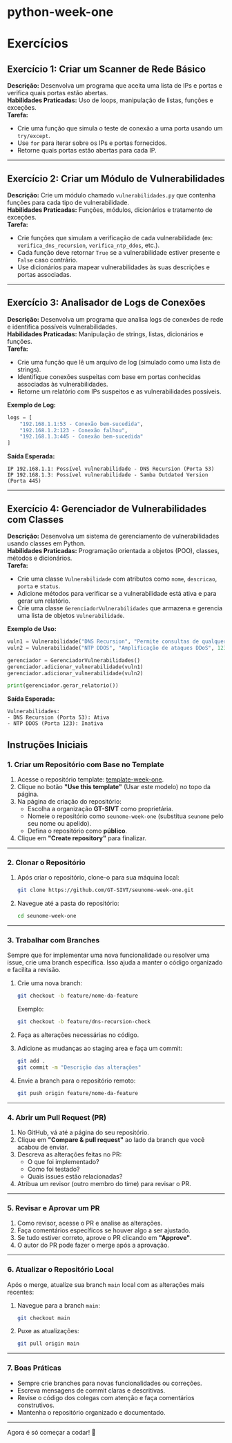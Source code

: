 # python-week-one
 # Exercícios

## Exercício 1: Criar um Scanner de Rede Básico
**Descrição:** Desenvolva um programa que aceita uma lista de IPs e portas e verifica quais portas estão abertas.  
**Habilidades Praticadas:** Uso de loops, manipulação de listas, funções e exceções.  
**Tarefa:**
- Crie uma função que simula o teste de conexão a uma porta usando um `try/except`.
- Use `for` para iterar sobre os IPs e portas fornecidos.
- Retorne quais portas estão abertas para cada IP.

---

## Exercício 2: Criar um Módulo de Vulnerabilidades
**Descrição:** Crie um módulo chamado `vulnerabilidades.py` que contenha funções para cada tipo de vulnerabilidade.  
**Habilidades Praticadas:** Funções, módulos, dicionários e tratamento de exceções.  
**Tarefa:**
- Crie funções que simulam a verificação de cada vulnerabilidade (ex: `verifica_dns_recursion`, `verifica_ntp_ddos`, etc.).
- Cada função deve retornar `True` se a vulnerabilidade estiver presente e `False` caso contrário.
- Use dicionários para mapear vulnerabilidades às suas descrições e portas associadas.

---

## Exercício 3: Analisador de Logs de Conexões
**Descrição:** Desenvolva um programa que analisa logs de conexões de rede e identifica possíveis vulnerabilidades.  
**Habilidades Praticadas:** Manipulação de strings, listas, dicionários e funções.  
**Tarefa:**
- Crie uma função que lê um arquivo de log (simulado como uma lista de strings).
- Identifique conexões suspeitas com base em portas conhecidas associadas às vulnerabilidades.
- Retorne um relatório com IPs suspeitos e as vulnerabilidades possíveis.

**Exemplo de Log:**
```python
logs = [
    "192.168.1.1:53 - Conexão bem-sucedida",
    "192.168.1.2:123 - Conexão falhou",
    "192.168.1.3:445 - Conexão bem-sucedida"
]
```

**Saída Esperada:**
```plaintext
IP 192.168.1.1: Possível vulnerabilidade - DNS Recursion (Porta 53)
IP 192.168.1.3: Possível vulnerabilidade - Samba Outdated Version (Porta 445)
```

---

## Exercício 4: Gerenciador de Vulnerabilidades com Classes
**Descrição:** Desenvolva um sistema de gerenciamento de vulnerabilidades usando classes em Python.  
**Habilidades Praticadas:** Programação orientada a objetos (POO), classes, métodos e dicionários.  
**Tarefa:**
- Crie uma classe `Vulnerabilidade` com atributos como `nome`, `descricao`, `porta` e `status`.
- Adicione métodos para verificar se a vulnerabilidade está ativa e para gerar um relatório.
- Crie uma classe `GerenciadorVulnerabilidades` que armazena e gerencia uma lista de objetos `Vulnerabilidade`.

**Exemplo de Uso:**
```python
vuln1 = Vulnerabilidade("DNS Recursion", "Permite consultas de qualquer origem", 53)
vuln2 = Vulnerabilidade("NTP DDOS", "Amplificação de ataques DDoS", 123)

gerenciador = GerenciadorVulnerabilidades()
gerenciador.adicionar_vulnerabilidade(vuln1)
gerenciador.adicionar_vulnerabilidade(vuln2)

print(gerenciador.gerar_relatorio())
```

**Saída Esperada:**
```plaintext
Vulnerabilidades:
- DNS Recursion (Porta 53): Ativa
- NTP DDOS (Porta 123): Inativa
```

## Instruções Iniciais

### 1. **Criar um Repositório com Base no Template**
1. Acesse o repositório template: [template-week-one](https://github.com/GT-SIVT/template-week-one).
2. Clique no botão **"Use this template"** (Usar este modelo) no topo da página.
3. Na página de criação do repositório:
   - Escolha a organização **GT-SIVT** como proprietária.
   - Nomeie o repositório como `seunome-week-one` (substitua `seunome` pelo seu nome ou apelido).
   - Defina o repositório como **público**.
4. Clique em **"Create repository"** para finalizar.

---

### 2. **Clonar o Repositório**
1. Após criar o repositório, clone-o para sua máquina local:
   ```bash
   git clone https://github.com/GT-SIVT/seunome-week-one.git
   ```
2. Navegue até a pasta do repositório:
   ```bash
   cd seunome-week-one
   ```

---

### 3. **Trabalhar com Branches**
Sempre que for implementar uma nova funcionalidade ou resolver uma issue, crie uma branch específica. Isso ajuda a manter o código organizado e facilita a revisão.

1. Crie uma nova branch:
   ```bash
   git checkout -b feature/nome-da-feature
   ```
   Exemplo:
   ```bash
   git checkout -b feature/dns-recursion-check
   ```

2. Faça as alterações necessárias no código.

3. Adicione as mudanças ao staging area e faça um commit:
   ```bash
   git add .
   git commit -m "Descrição das alterações"
   ```

4. Envie a branch para o repositório remoto:
   ```bash
   git push origin feature/nome-da-feature
   ```

---

### 4. **Abrir um Pull Request (PR)**
1. No GitHub, vá até a página do seu repositório.
2. Clique em **"Compare & pull request"** ao lado da branch que você acabou de enviar.
3. Descreva as alterações feitas no PR:
   - O que foi implementado?
   - Como foi testado?
   - Quais issues estão relacionadas?
4. Atribua um revisor (outro membro do time) para revisar o PR.

---

### 5. **Revisar e Aprovar um PR**
1. Como revisor, acesse o PR e analise as alterações.
2. Faça comentários específicos se houver algo a ser ajustado.
3. Se tudo estiver correto, aprove o PR clicando em **"Approve"**.
4. O autor do PR pode fazer o merge após a aprovação.

---

### 6. **Atualizar o Repositório Local**
Após o merge, atualize sua branch `main` local com as alterações mais recentes:
1. Navegue para a branch `main`:
   ```bash
   git checkout main
   ```
2. Puxe as atualizações:
   ```bash
   git pull origin main
   ```

---

### 7. **Boas Práticas**
- Sempre crie branches para novas funcionalidades ou correções.
- Escreva mensagens de commit claras e descritivas.
- Revise o código dos colegas com atenção e faça comentários construtivos.
- Mantenha o repositório organizado e documentado.

---

Agora é só começar a codar! 🚀
